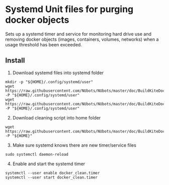 # Systemd Unit files for purging docker objects

Sets up a systemd timer and service for monitoring hard drive use and removing docker objects (images, containers, volumes, networks) when a usage threshold has been exceeded.

## Install

1. Download systemd files into systemd folder
```
mkdir -p "${HOME}/.config/systemd/user"
wget https://raw.githubusercontent.com/NUbots/NUbots/master/doc/BuildKiteDockerClean/docker_clean.service -P "${HOME}/.config/systemd/user"
wget https://raw.githubusercontent.com/NUbots/NUbots/master/doc/BuildKiteDockerClean/docker_clean.timer -P "${HOME}/.config/systemd/user"
```

2. Download cleaning script into home folder
```
wget https://raw.githubusercontent.com/NUbots/NUbots/master/doc/BuildKiteDockerClean/docker_clean.sh -P "${HOME}"
```

3. Make sure systemd knows there are new timer/service files
```
sudo systemctl daemon-reload
```

4. Enable and start the systemd timer
```
systemctl --user enable docker_clean.timer
systemctl --user start docker_clean.timer
```
